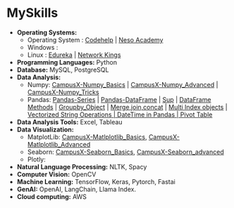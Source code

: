 # MySkills
- **Operating Systems:**
  - Operating System : [Codehelp](https://www.youtube.com/watch?v=3obEP8eLsCw) | [Neso Academy](https://www.youtube.com/playlist?list=PLBlnK6fEyqRiVhbXDGLXDk_OQAeuVcp2O) 
  - Windows : 
  - Linux : [Edureka](https://www.youtube.com/watch?v=bz0ZCUv5rYo&t=2669s) | [Network Kings](https://www.youtube.com/watch?v=gqhQ8XTlzX4)
- **Programming Languages:** Python 
- **Database:** MySQL, PostgreSQL 
- **Data Analysis:**
  -  Numpy:  [CampusX-Numpy_Basics](https://www.youtube.com/watch?v=XF6DCrNTzug&list=PLKnIA16_RmvbAlyx4_rdtR66B7EHX5k3z&index=42) | [CampusX-Numpy_Advanced](https://www.youtube.com/watch?v=40xGMygHMDU&list=PLKnIA16_RmvbAlyx4_rdtR66B7EHX5k3z&index=44) | [CampusX-Numpy_Tricks](https://www.youtube.com/watch?v=jFBpnd0G09o&list=PLKnIA16_RmvbAlyx4_rdtR66B7EHX5k3z&index=46)
  -  Pandas: [Pandas-Series](https://www.youtube.com/watch?v=zCDVUyq8lkw&list=PLKnIA16_RmvbAlyx4_rdtR66B7EHX5k3z&index=51) | [Pandas-DataFrame](https://www.youtube.com/watch?v=OG31yhRQxPI&list=PLKnIA16_RmvbAlyx4_rdtR66B7EHX5k3z&index=52) | [Sup](https://www.youtube.com/watch?v=80QpbZA38HA&list=PLKnIA16_RmvbAlyx4_rdtR66B7EHX5k3z&index=53) | [DataFrame Methods](https://www.youtube.com/watch?v=zTa4MIrGTIE&list=PLKnIA16_RmvbAlyx4_rdtR66B7EHX5k3z&index=54) | [Groupby_Object](https://www.youtube.com/watch?v=LPBjF4_gZnI&list=PLKnIA16_RmvbAlyx4_rdtR66B7EHX5k3z&index=57) | [Merge,join,concat](https://www.youtube.com/watch?v=Ssy1EfK5S-o&list=PLKnIA16_RmvbAlyx4_rdtR66B7EHX5k3z&index=61) | [Multi Index objects](https://www.youtube.com/watch?v=QzoRUwz8DoM&list=PLKnIA16_RmvbAlyx4_rdtR66B7EHX5k3z&index=62) | [Vectorized String Operations | DateTime in Pandas | Pivot Table](https://www.youtube.com/watch?v=UE6DmRQJ2w8&list=PLKnIA16_RmvbAlyx4_rdtR66B7EHX5k3z&index=71)
- **Data Analysis Tools:** Excel, Tableau
- **Data Visualization:**
  - MatplotLib: [CampusX-Matlplotlib_Basics](https://www.youtube.com/watch?v=XaKn_cKFlSY&t=386s), [CampusX-Matlplotlib_Advanced](https://www.youtube.com/watch?v=7YDc5xU9CQQ)
  - Seaborn: [CampusX-Seaborn_Basics](https://www.youtube.com/watch?v=DWVLRhnuGqI&list=PLKnIA16_RmvbAlyx4_rdtR66B7EHX5k3z&index=79&t=2079s), [CampusX-Seaborn_advanced](https://www.youtube.com/watch?v=kLWeKeqc9Ms&list=PLKnIA16_RmvbAlyx4_rdtR66B7EHX5k3z&index=81)
  - Plotly: 
- **Natural Language Processing:** NLTK, Spacy
- **Computer Vision:** OpenCV
- **Machine Learning:** TensorFlow, Keras, Pytorch, Fastai
- **GenAI:** OpenAI, LangChain, Llama Index. 
- **Cloud computing:** AWS 
